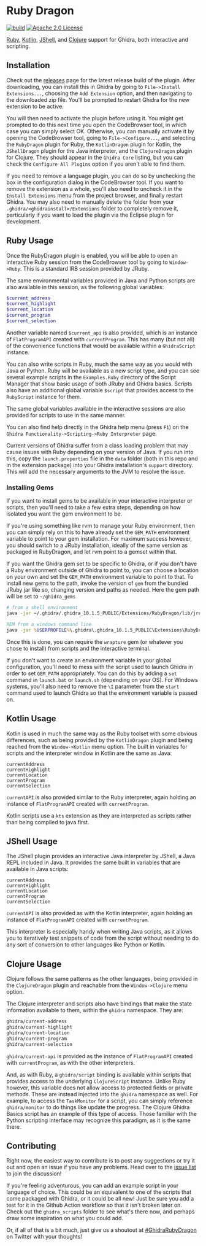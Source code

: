 # Ruby Dragon
[![build](https://github.com/goatshriek/ruby-dragon/actions/workflows/build.yml/badge.svg)](https://github.com/goatshriek/ruby-dragon/actions/workflows/build.yml)
[![Apache 2.0 License](https://img.shields.io/badge/license-Apache%202.0-blue.svg)](https://opensource.org/licenses/Apache-2.0)

[Ruby](#ruby-usage), [Kotlin](#kotlin-usage), [JShell](#jshell-usage), and
[Clojure](#clojure-usage) support for Ghidra, both interactive and scripting.


## Installation
Check out the
[releases](https://github.com/goatshriek/ruby-dragon/releases/latest) page
for the latest release build of the plugin. After downloading, you can
install this in Ghidra by going to `File->Install Extensions...`, choosing
the `Add Extension` option, and then navigating to the downloaded zip file.
You'll be prompted to restart Ghidra for the new extension to be active.

You will then need to activate the plugin before using it. You might get
prompted to do this next time you open the CodeBrowser tool, in which case you
can simply select OK. Otherwise, you can manually activate it by opening the
CodeBrowser tool, going to `File->Configure...`, and selecting the `RubyDragon`
plugin for Ruby, the `KotlinDragon` plugin for Kotlin, the `JShellDragon` plugin
for the Java interpreter, and the `ClojureDragon` plugin for Clojure. They
should appear in the `Ghidra Core` listing, but you can check the `Configure All
Plugins` option if you aren't able to find them.

If you need to remove a language plugin, you can do so by unchecking the box in
the configuration dialog in the CodeBrowser tool. If you want to remove the
extension as a whole, you'll also need to uncheck it in the `Install Extensions`
menu from the project browser, and finally restart Ghidra. You may also need to
manually delete the folder from your
`.ghidra/<ghidrainstall>/Extensions` folder to completely remove it,
particularly if you want to load the plugin via the Eclipse plugin for
development.


## Ruby Usage
Once the RubyDragon plugin is enabled, you will be able to open an interactive
Ruby session from the CodeBrowser tool by going to `Window->Ruby`. This is a 
standard IRB session provided by JRuby.

The same environmental variables provided in Java and Python scripts are also
available in this session, as the following global variables:

```ruby
$current_address
$current_highlight
$current_location
$current_program
$current_selection
```

Another variable named `$current_api` is also provided, which is an instance of
`FlatProgramAPI` created with `currentProgram`. This has many (but not all) of
the convenience functions that would be available within a `GhidraScript`
instance.

You can also write scripts in Ruby, much the same way as you would with Java or
Python. Ruby will be available as a new script type, and you can see several
example scripts in the `Examples.Ruby` directory of the Script Manager that
show basic usage of both JRuby and Ghidra basics. Scripts also have an
additional global variable `$script` that provides access to the `RubyScript`
instance for them.

The same global variables available in the interactive sessions are also
provided for scripts to use in the same manner.

You can also find help directly in the Ghidra help menu (press `F1`) on the 
`Ghidra Functionality->Scripting->Ruby Interpreter` page.

Current versions of Ghidra suffer from a class loading problem that may cause
issues with Ruby depending on your version of Java. If you run into this, copy
the `launch.properties` file in the `data` folder (both in this repo and in
the extension package) into your Ghidra installation's `support` directory.
This will add the necessary arguments to the JVM to resolve the issue.


### Installing Gems
If you want to install gems to be available in your interactive interpreter
or scripts, then you'll need to take a few extra steps, depending on how
isolated you want the gem environment to be.

If you're using something like rvm to manage your Ruby environment, then you can
simply rely on this to have already set the `GEM_PATH` environment variable to
point to your gem installation. For maximum success however, you should switch
to a JRuby installation, ideally of the same version as packaged in RubyDragon,
and let rvm point to a gemset within that.

If you want the Ghidra gem set to be specific to Ghidra, or if you don't have a
Ruby environment outside of Ghidra to point to, you can choose a location on
your own and set the `GEM_PATH` environment variable to point to that. To
install new gems to the path, invoke the version of `gem` from the bundled JRuby
jar like so, changing version and paths as needed. Here the gem path will be set
to `~/ghidra_gems`

```sh
# from a shell environment
java -jar ~/.ghidra/.ghidra_10.1.5_PUBLIC/Extensions/RubyDragon/lib/jruby-complete-9.3.4.0.jar -S gem install -i ~/ghidra_gems wrapture
```

```bat
REM from a windows command line
java -jar %USERPROFILE%\.ghidra\.ghidra_10.1.5_PUBLIC\Extensions\RubyDragon\lib\jruby-complete-9.3.4.0.jar -S gem install -i %USERPROFILE%\ghidra_gems wrapture
```

Once this is done, you can require the `wrapture` gem (or whatever you chose
to install) from scripts and the interactive terminal.

If you don't want to create an environment variable in your global
configuration, you'll need to mess with the script used to launch Ghidra in
order to set `GEM_PATH` appropriately. You can do this by adding a `set`
command in `launch.bat` or `launch.sh` (depending on your OS). For Windows
systems, you'll also need to remove the `\I` parameter from the `start`
command used to launch Ghidra so that the environment variable is passed on.


## Kotlin Usage
Kotlin is used in much the same way as the Ruby toolset with some obvious
differences, such as being provided by the `KotlinDragon` plugin and being
reached from the `Window->Kotlin` menu option. The built in variables for
scripts and the interpreter window in Kotlin are the same as Java:

```
currentAddress
currentHighlight
currentLocation
currentProgram
currentSelection
```

`currentAPI` is also provided similar to the Ruby interpreter, again holding an
instance of `FlatProgramAPI` created with `currentProgram`.

Kotlin scripts use a `kts` extension as they are interpreted as scripts rather
than being compiled to java first.


## JShell Usage
The JShell plugin provides an interactive Java interpreter by JShell, a Java
REPL included in Java. It provides the same built in variables that are
available in Java scripts:

```
currentAddress
currentHighlight
currentLocation
currentProgram
currentSelection
```

`currentAPI` is also provided as with the Kotlin interpreter, again holding an
instance of `FlatProgramAPI` created with `currentProgram`.

This interpreter is especially handy when writing Java scripts, as it allows you
to iteratively test snippets of code from the script without needing to do any
sort of conversion to other languages like Python or Kotlin.


## Clojure Usage
Clojure follows the same patterns as the other languages, being provided in the
`ClojureDragon` plugin and reachable from the `Window->Clojure` menu option.

The Clojure interpreter and scripts also have bindings that make the state
information available to them, within the `ghidra` namespace. They are:

```clojure
ghidra/current-address
ghidra/current-highlight
ghidra/current-location
ghidra/current-program
ghidra/current-selection
```

`ghidra/current-api` is provided as the instance of `FlatProgramAPI` created
with `currentProgram`, as with the other interpreters.

And, as with Ruby, a `ghidra/script` binding is available within scripts that
provides access to the underlying `ClojureScript` instance. Unlike Ruby however,
this variable does not allow access to protected fields or private methods.
These are instead injected into the `ghidra` namespace as well. For example, to
access the `TaskMonitor` for a script, you can simply reference `ghidra/monitor`
to do things like update the progress. The Clojure Ghidra Basics script has an
example of this type of access. Those familiar with the Python scripting
interface may recognize this paradigm, as it is the same there.


## Contributing
Right now, the easiest way to contribute is to post any suggestions or try it
out and open an issue if you have any problems. Head over to the
[issue list](https://github.com/goatshriek/ruby-dragon/issues) to join the
discussion!

If you're feeling adventurous, you can add an example script in your language
of choice. This could be an equivalent to one of the scripts that come packaged
with Ghidra, or it could be all new! Just be sure you add a test for it in the
Github Action workflow so that it isn't broken later on. Check out the
`ghidra_scripts` folder to see what's there now, and perhaps draw some
inspiration on what you could add.

Or, if all of that is a bit much, just give us a shoutout at
[#GhidraRubyDragon](https://twitter.com/search?q=%23GhidraRubyDragon) on
Twitter with your thoughts!
